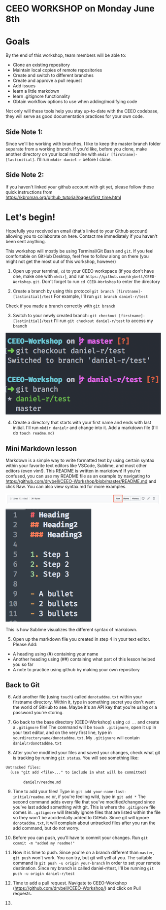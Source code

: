 # CEEO WORKSHOP on Monday June 8th

# Goals 
By the end of this workshop, team members will be able to: 
 - Clone an existing repository
 - Maintain local copies of remote repositories 
 - Create and switch to different branches 
 - Create and approve a pull request 
 - Add issues 
 - learn a little markdown 
 - learn .gitignore functionality
 - Obtain workflow options to use when adding/modifying code 

Not only will these tools help you stay up-to-date with the CEEO codebase, they will serve as good documentation practices for your own code.

## Side Note 1: 
Since we'll be working with branches, I like to keep the master branch folder separate from a working branch. If you'd like, before you clone, make another directory on your local machine with `mkdir [firstname]-[lastinitial]`. I'll run `mkdir daniel-r` before I clone. 

## Side Note 2: 
If you haven't linked your github account with git yet, please follow these quick instructions from https://kbroman.org/github_tutorial/pages/first_time.html

# Let's begin! 
Hopefully you received an email (that's linked to your Github account) allowing you to collaborate on here. Contact me immediately if you haven't been sent anything. 

This workshop will mostly be using Terminal/Git Bash and `git`. If you feel comfortable on GitHub Desktop, feel free to follow along on there (you might not get the most out of this workshop, however)

1. Open up your terminal, `cd` to your CEEO workspace (if you don't have one, make one with `mkdir`), and run 
`https://github.com/drybell/CEEO-Workshop.git`. Don't forget to run `cd CEEO-Workshop` to enter the directory

2. Create a branch by using this protocol `git branch [firstname]-[lastinitial]/test` 
For example, I'll run `git branch daniel-r/test` 

Check if you made a branch correctly with `git branch` 

3. Switch to your newly created branch: `git checkout [firstname]-[lastinitial]/test` 
I'll run `git checkout daniel-r/test` to access my branch

![branchsetup](./images/branchsetup.png)

4. Create a directory that starts with your first name and ends with last initial. I'll run `mkdir danielr` and change into it. Add a markdown file (I'll do `touch readme.md`)

## Mini Markdown lesson 
Markdown is a simple way to write formatted text by using certain syntax within your favorite text editors like 
VSCode, Sublime, and most other editors (even vim!). This README is written in markdown! If you're confused, you can use my README file as an example by navigating to https://github.com/drybell/CEEO-Workshop/blob/master/README.md and click Raw. 
You can also view syntax.md for more examples.

![viewraw](./images/viewraw.png)

![syntax](./images/syntax.png)

This is how Sublime visualizes the different syntax of markdown. 

5. Open up the markdown file you created in step 4 in your text editor. 
Please Add: 
- A heading using (#) containing your name 
- Another heading using (##) containing what part of this lesson helped you so far  
- A note to practice using github by making your own repository

## Back to Git 

6. Add another file (using `touch`) called `donotaddme.txt` within your firstname directory. Within it, type in something secret you don't want the world of GitHub to see. Maybe it's an API key that you're using or a password you're storing. 

7. Go back to the base directory (CEEO-Workshop) using `cd ..` and create a `.gitignore` file! 
The command will be `touch .gitignore`, open it up in your text editor, and on the very first line, 
type in `yourdirectoryname/donotaddme.txt`. My `.gitignore` will contain `danielr/donotaddme.txt`

8. After you've modified your files and saved your changes, check what git is tracking by running `git status`. You will see something like: 
``` 
Untracked files:
  (use "git add <file>..." to include in what will be committed)

  		danielr/readme.md
```

9. Time to add your files! Type in `git add your-name-last-initial/readme.md` or, if you're feeling wild, type in `git add *`
The second command adds every file that you've modified/changed since you've last added something with git. This is where the `.gitignore` file comes in. `.gitignore` will literally ignore files that are listed within the file so they won't be accidentally added to GitHub. Since git will ignore `donotaddme.txt`, it will complain about untracked files after you run the add command, but do not worry. 

10. Before you can push, you'll have to commit your changes. Run `git commit -m "added my readme!"`

11. Now it is time to push. Since you're on a branch different than `master`, `git push` won't work. 
You can try, but git will yell at you. The suitable command is `git push -u origin your-branch` 
in order to set your remote destination. Since my branch is called daniel-r/test, I'll be running 
`git push -u origin daniel-r/test`

12. Time to add a pull request. Navigate to CEEO-Workshop (https://github.com/drybell/CEEO-Workshop/) and click on Pull requests. 

13. 









